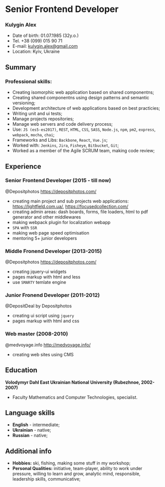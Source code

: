 # Senior Frontend Developer
### Kulygin Alex
* Date of birth: 01.07.1985 (32y.o.)
* Tel. +38 (099) 015 90 71
* E-mail: kulygin.alex@gmail.com
* Location: Kyiv, Ukraine

## Summary
### Professional skills:
* Creating isomorphic web application based on shared componentns;
* Creating shared componentns using design patterns and semantic versioning;
* Development architecture of web applications based on best practicies;
* Writing unit and ui tests;
* Manage projects repositories;
* Manage web servers and code delivery process;
* Use: `JS (es5-es2017)`, `REST`, `HTML`, `CSS`, `SASS`, `Node.js`, `npm`, `pm2`, `express`, `webpack`, `mocha`, `chai`;
* Frameworks and Libs: `Backbone`, `React`, `Vue.js`;
* Worked with: `Jenkins`, `Jira`, `Fisheye`, `Bitbucket`, `Git`;
* Worked as a member of the Agile SCRUM team, making code review;

## Experience
### Senior Frontend Developer (2015 - till now)
@Depositphotos https://depositphotos.com/
* creating main project and sub projects web applications: https://lightfield.com.ua/, https://focusedcollection.com/
* creating admin areas: dash boards, forms, file loaders, html to pdf generator and other middlewares
* making webpack plugin for localization webapp
* `SPA` with `SSR`
* making web page speed optimisation
* mentoring 5+ junior developers

### Middle Fronend Developer (2013-2015)  
@Depositphotos https://depositphotos.com/
* creating jquery-ui widgets
* pages markup with html and less
* use `SMARTY` temlate engine

### Junior Fronend Developer (2011-2012)
@DepositDeal by Depositphotos
* creating ui script using `jquery`
* pages markup with html and css

### Web master  (2008-2010)
@medvoyage.info http://medvoyage.info/
* creating web sites using CMS

## Education
**Volodymyr Dahl East Ukrainian National University (Rubezhnoe, 2002-2007)**  
* Faculty Mathematics and Computer Technologies, specialist.

## Language skills
* **English** - intermediate;
* **Ukrainian** - native;
* **Russian** - native;

## Additional info
* **Hobbies:** ski, fishing, making some stuff in my workshop;
* **Personal Qualities:** initiative, team-player, ability to work under pressure, willing to learn and grow, analytic mind, responsible, leadership skills, communicative;
